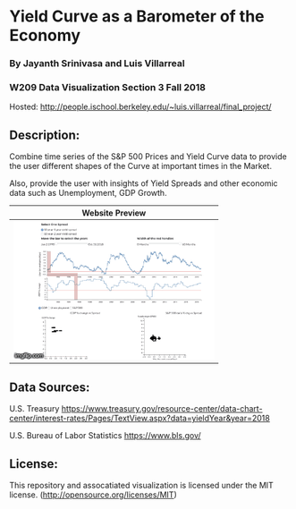 # Yield Curve as a Barometer of the Economy
### By Jayanth Srinivasa and Luis Villarreal
### W209 Data Visualization Section 3 Fall 2018

Hosted: http://people.ischool.berkeley.edu/~luis.villarreal/final_project/

## Description: ##
Combine time series of the S&P 500 Prices and Yield Curve data to provide the user different shapes of the Curve
at important times in the Market.

Also, provide the user with insights of Yield Spreads and other economic data such as Unemployment, GDP Growth.


|Website Preview|
|:---------------:|
| ![](2p5e9r.gif)  |


## Data Sources: ##
U.S. Treasury
https://www.treasury.gov/resource-center/data-chart-center/interest-rates/Pages/TextView.aspx?data=yieldYear&year=2018

U.S. Bureau of Labor Statistics
https://www.bls.gov/


## License: ##
This repository and assocatiated visualization is licensed under the MIT license. (http://opensource.org/licenses/MIT)



